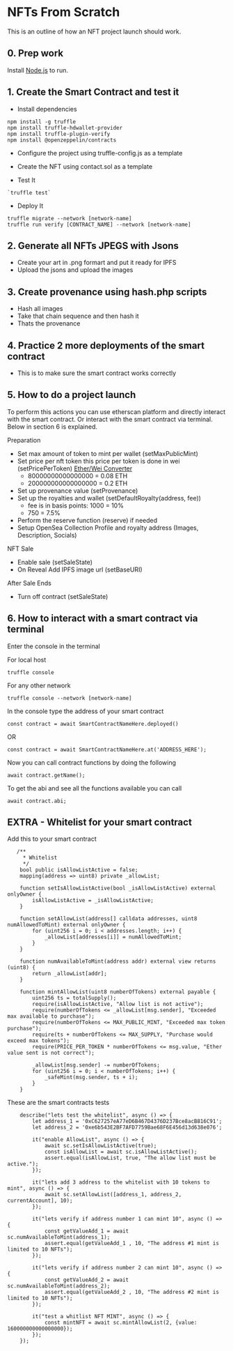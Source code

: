 # NFTs From Scratch

This is an outline of how an NFT project launch should work.

## 0. Prep work

Install [Node.js](https://nodejs.org/) to run.

## 1. Create the Smart Contract and test it

- Install dependencies

```
npm install -g truffle
npm install truffle-hdwallet-provider
npm install truffle-plugin-verify
npm install @openzeppelin/contracts
```

- Configure the project using truffle-config.js as a template

- Create the NFT using contact.sol as a template

- Test It

```
`truffle test`
```

- Deploy It

```
truffle migrate --network [network-name]
truffle run verify [CONTRACT_NAME] --network [network-name]
```

## 2. Generate all NFTs JPEGS with Jsons

- Create your art in .png formart and put it ready for IPFS
- Upload the jsons and upload the images

## 3. Create provenance using hash.php scripts

- Hash all images 
- Take that chain sequence and then hash it
- Thats the provenance

## 4. Practice 2 more deployments of the smart contract

- This is to make sure the smart contract works correctly

## 5. How to do a project launch

To perform this actions you can use etherscan platform and directly interact with the smart contract. Or interact with the smart contract via terminal. Below in section 6 is explained.

Preparation

- Set max amount of token to mint per wallet (setMaxPublicMint)
- Set price per nft token this price per token is done in wei (setPricePerToken) [Ether/Wei Converter](https://eth-converter.com)
    - 80000000000000000 = 0.08 ETH
    - 200000000000000000 = 0.2 ETH
- Set up provenance value (setProvenance)
- Set up the royalties and wallet (setDefaultRoyalty(address, fee))
    - fee is in basis points: 1000 = 10%
    - 750 = 7.5%
- Perform the reserve function (reserve) if needed
- Setup OpenSea Collection Profile and royalty address (Images, Description, Socials)

NFT Sale

- Enable sale (setSaleState)
- On Reveal Add IPFS image url (setBaseURI)

After Sale Ends

- Turn off contract (setSaleState)

## 6. How to interact with a smart contract via terminal

Enter the console in the terminal

For local host 

```
truffle console 
```

For any other network

```
truffle console --network [network-name]
```

In the console type the address of your smart contract 

```
const contract = await SmartContractNameHere.deployed()
```

 OR

```
const contract = await SmartContractNameHere.at('ADDRESS_HERE');
```

Now you can call contract functions by doing the following

```
await contract.getName();
```

To get the abi and see all the functions available you can call

```
await contract.abi;
```

## EXTRA - Whitelist for your smart contract

Add this to your smart contract

```
   /**
     * Whitelist
     */
    bool public isAllowListActive = false;
    mapping(address => uint8) private _allowList;

    function setIsAllowListActive(bool _isAllowListActive) external onlyOwner {
        isAllowListActive = _isAllowListActive;
    }

    function setAllowList(address[] calldata addresses, uint8 numAllowedToMint) external onlyOwner {
        for (uint256 i = 0; i < addresses.length; i++) {
            _allowList[addresses[i]] = numAllowedToMint;
        }
    }

    function numAvailableToMint(address addr) external view returns (uint8) {
        return _allowList[addr];
    }

    function mintAllowList(uint8 numberOfTokens) external payable {
        uint256 ts = totalSupply();
        require(isAllowListActive, "Allow list is not active");
        require(numberOfTokens <= _allowList[msg.sender], "Exceeded max available to purchase");
        require(numberOfTokens <= MAX_PUBLIC_MINT, "Exceeded max token purchase");
        require(ts + numberOfTokens <= MAX_SUPPLY, "Purchase would exceed max tokens");
        require(PRICE_PER_TOKEN * numberOfTokens <= msg.value, "Ether value sent is not correct");

        _allowList[msg.sender] -= numberOfTokens;
        for (uint256 i = 0; i < numberOfTokens; i++) {
            _safeMint(msg.sender, ts + i);
        }
    }
```

These are the smart contracts tests

```
    describe("lets test the whitelist", async () => {
        let address_1 = '0xC627257eA77eD6B467D4376D237Bce8acB816C91';
        let address_2 = '0xe6b543E2BF7AFD7759Bae68F6E456d13d638e076';

        it("enable AllowList", async () => {
            await sc.setIsAllowListActive(true);
            const isAllowList = await sc.isAllowListActive();
            assert.equal(isAllowList, true, "The allow list must be active.");
        });

        it("lets add 3 address to the whitelist with 10 tokens to mint", async () => {
            await sc.setAllowList([address_1, address_2, currentAccount], 10);
        });

        it("lets verify if address number 1 can mint 10", async () => {
            const getValueAdd_1 = await sc.numAvailableToMint(address_1);
            assert.equal(getValueAdd_1 , 10, "The address #1 mint is limited to 10 NFTs");
        });

        it("lets verify if address number 2 can mint 10", async () => {
            const getValueAdd_2 = await sc.numAvailableToMint(address_2);
            assert.equal(getValueAdd_2 , 10, "The address #2 mint is limited to 10 NFTs");
        });

        it("test a whitlist NFT MINT", async () => {
            const mintNFT = await sc.mintAllowList(2, {value: 160000000000000000});
        });
    });
```